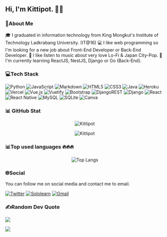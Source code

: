 ## Hi, I'm Kittipot. 👏👏
### 💫About Me
🎓 I graduated in information technology from King Mongkut's Institute of Technology Ladkrabang University. (IT@16)
💻 I like web programming so I'm looking for a new job about Front-End Developer or Back-End Developer.
🎵 I like listen to music about very love Lo-Fi & Japan City-Pop.
🌱 I'm currently learning ReactJS, NestJS, Django or Go (Back-End).

### 💻Tech Stack
![Python](https://img.shields.io/badge/python-3670A0?style=for-the-badge&logo=python&logoColor=ffdd54) ![JavaScript](https://img.shields.io/badge/javascript-%23323330.svg?style=for-the-badge&logo=javascript&logoColor=%23F7DF1E) ![Markdown](https://img.shields.io/badge/markdown-%23000000.svg?style=for-the-badge&logo=markdown&logoColor=white) ![HTML5](https://img.shields.io/badge/html5-%23E34F26.svg?style=for-the-badge&logo=html5&logoColor=white) ![CSS3](https://img.shields.io/badge/css3-%231572B6.svg?style=for-the-badge&logo=css3&logoColor=white) ![Java](https://img.shields.io/badge/java-%23ED8B00.svg?style=for-the-badge&logo=java&logoColor=white) ![Heroku](https://img.shields.io/badge/heroku-%23430098.svg?style=for-the-badge&logo=heroku&logoColor=white) ![Vercel](https://img.shields.io/badge/vercel-%23000000.svg?style=for-the-badge&logo=vercel&logoColor=white) ![Vue.js](https://img.shields.io/badge/vuejs-%2335495e.svg?style=for-the-badge&logo=vuedotjs&logoColor=%234FC08D) ![Vuetify](https://img.shields.io/badge/Vuetify-1867C0?style=for-the-badge&logo=vuetify&logoColor=AEDDFF) ![Bootstrap](https://img.shields.io/badge/bootstrap-%23563D7C.svg?style=for-the-badge&logo=bootstrap&logoColor=white) ![DjangoREST](https://img.shields.io/badge/DJANGO-REST-ff1709?style=for-the-badge&logo=django&logoColor=white&color=ff1709&labelColor=gray) ![Django](https://img.shields.io/badge/django-%23092E20.svg?style=for-the-badge&logo=django&logoColor=white) ![React](https://img.shields.io/badge/react-%2320232a.svg?style=for-the-badge&logo=react&logoColor=%2361DAFB) ![React Native](https://img.shields.io/badge/react_native-%2320232a.svg?style=for-the-badge&logo=react&logoColor=%2361DAFB) ![MySQL](https://img.shields.io/badge/mysql-%2300f.svg?style=for-the-badge&logo=mysql&logoColor=white) ![SQLite](https://img.shields.io/badge/sqlite-%2307405e.svg?style=for-the-badge&logo=sqlite&logoColor=white) ![Canva](https://img.shields.io/badge/Canva-%2300C4CC.svg?style=for-the-badge&logo=Canva&logoColor=white)

### 📊 GitHub Stat
<p align="center"><img src='https://github-readme-stats.vercel.app/api?username=Kittipot321&theme=vue-dark&hide_border=false&include_all_commits=false&count_private=true' alt='Kittipot's GitHub stats'/></p>
<p align="center"><img src='https://github-readme-streak-stats.herokuapp.com/?user=Kittipot321&theme=vue-dark&hide_border=false' alt='Kittipot's GitHub stats 2'/>

### 📊Top used languages 🔥🔥🔥
<p align="center"><img src='https://github-readme-stats.vercel.app/api/top-langs/?username=Kittipot321&theme=vue-dark&hide_border=false&include_all_commits=false&count_private=true&layout=compact' alt='Top Langs'/></p>

### 🌐Social
You can follow me on social media and contact me to email.

[![Twitter](https://img.shields.io/badge/Twitter-1DA1F2?style=for-the-badge&logo=twitter&logoColor=white)](https://twitter.com/chocoktp)
[![Sololearn](https://img.shields.io/badge/-Sololearn-3a464b?style=for-the-badge&logo=Sololearn&logoColor=white)](https://www.sololearn.com/profile/6007488)
[![Gmail](https://img.shields.io/badge/Gmail-D14836?style=for-the-badge&logo=gmail&logoColor=white)](mailto:Kittipot321@gmail.com)

### ✍️Random Dev Quote
![](https://quotes-github-readme.vercel.app/api?type=horizontal&theme=tokyonight)

[![](https://visitcount.itsvg.in/api?id=Kittipot321&icon=0&color=0)](https://visitcount.itsvg.in)
